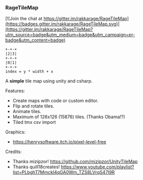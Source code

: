 ### RageTileMap

[![Join the chat at https://gitter.im/rakkarage/RageTileMap](https://badges.gitter.im/rakkarage/RageTileMap.svg)](https://gitter.im/rakkarage/RageTileMap?utm_source=badge&utm_medium=badge&utm_campaign=pr-badge&utm_content=badge)

	+-+-+
	|2|3|
	+-+-+
	|0|1|
	+-+-+
	index = y * width + x
	
A **simple** tile map using unity and csharp.

Features:
- Create maps with code or custom editor.
- Flip and rotate tiles.
- Animate tiles.
- Maximum of 126x126 (15876) tiles. (Thanks Obama!?)
- Tiled tmx csv import

Graphics:
- <https://henrysoftware.itch.io/pixel-level-free>

Credits:
- Thanks mizipzor! https://github.com/mizipzor/UnityTileMap
- Thanks quill18creates! https://www.youtube.com/playlist?list=PLbghT7MmckI4qGA0Wm_TZS8LVrqS47I9R

